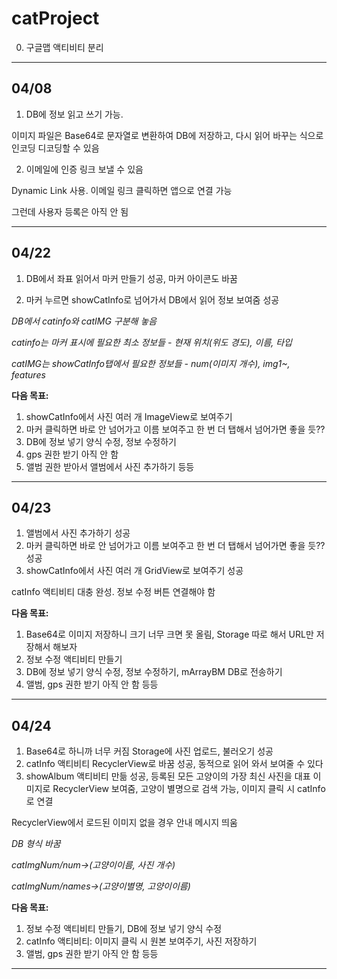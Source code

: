 # catProject

0. 구글맵 액티비티 분리

---
## 04/08

1. DB에 정보 읽고 쓰기 가능.

이미지 파일은 Base64로 문자열로 변환하여 DB에 저장하고, 다시 읽어 바꾸는 식으로 인코딩 디코딩할 수 있음

2. 이메일에 인증 링크 보낼 수 있음

Dynamic Link 사용. 이메일 링크 클릭하면 앱으로 연결 가능

그런데 사용자 등록은 아직 안 됨

---
## 04/22

1. DB에서 좌표 읽어서 마커 만들기
성공, 마커 아이콘도 바꿈

2. 마커 누르면 showCatInfo로 넘어가서 DB에서 읽어 정보 보여줌
성공

*DB에서 catinfo와 catIMG 구분해 놓음*

*catinfo는 마커 표시에 필요한 최소 정보들 - 현재 위치(위도 경도), 이름, 타입*

*catIMG는 showCatInfo탭에서 필요한 정보들 - num(이미지 개수), img1~, features*


**다음 목표:**
1. showCatInfo에서 사진 여러 개 ImageView로 보여주기
2. 마커 클릭하면 바로 안 넘어가고 이름 보여주고 한 번 더 탭해서 넘어가면 좋을 듯??
3. DB에 정보 넣기 양식 수정, 정보 수정하기
4. gps 권한 받기 아직 안 함
5. 앨범 권한 받아서 앨범에서 사진 추가하기
등등

---
## 04/23

1. 앨범에서 사진 추가하기
성공
2. 마커 클릭하면 바로 안 넘어가고 이름 보여주고 한 번 더 탭해서 넘어가면 좋을 듯??
성공
3. showCatInfo에서 사진 여러 개 GridView로 보여주기
성공

catInfo 액티비티 대충 완성. 정보 수정 버튼 연결해야 함

**다음 목표:**
1. Base64로 이미지 저장하니 크기 너무 크면 못 올림, Storage 따로 해서 URL만 저장해서 해보자
2. 정보 수정 액티비티 만들기
3. DB에 정보 넣기 양식 수정, 정보 수정하기, mArrayBM DB로 전송하기
4. 앨범, gps 권한 받기 아직 안 함
등등

---
## 04/24


1. Base64로 하니까 너무 커짐 Storage에 사진 업로드, 불러오기
성공
2. catInfo 액티비티 RecyclerView로 바꿈
성공, 동적으로 읽어 와서 보여줄 수 있다
3. showAlbum 액티비티 만듦
성공, 등록된 모든 고양이의 가장 최신 사진을 대표 이미지로 RecyclerView 보여줌, 고양이 별명으로 검색 가능, 이미지 클릭 시 catInfo로 연결

RecyclerView에서 로드된 이미지 없을 경우 안내 메시지 띄움


*DB 형식 바꿈*

*catImgNum/num->(고양이이름, 사진 개수)*

*catImgNum/names->(고양이별명, 고양이이름)*


**다음 목표:**
1. 정보 수정 액티비티 만들기, DB에 정보 넣기 양식 수정
2. catInfo 액티비티: 이미지 클릭 시 원본 보여주기, 사진 저장하기
3. 앨범, gps 권한 받기 아직 안 함
등등

---
